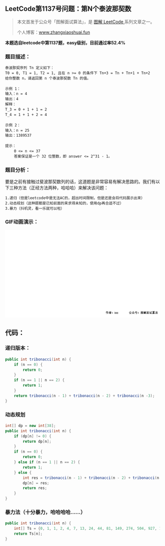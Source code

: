 ## LeetCode第1137号问题：第N个泰波那契数

> 本文首发于公众号「图解面试算法」，是 [图解 LeetCode ](<https://github.com/MisterBooo/LeetCodeAnimation>) 系列文章之一。
>
> 个人博客：www.zhangxiaoshuai.fun

**本题选自leetcode中第1137题，easy级别，目前通过率52.4%**

### 题目描述：

```txt
泰波那契序列 Tn 定义如下： 
T0 = 0, T1 = 1, T2 = 1, 且在 n >= 0 的条件下 Tn+3 = Tn + Tn+1 + Tn+2
给你整数 n，请返回第 n 个泰波那契数 Tn 的值。

示例 1：
输入：n = 4
输出：4
解释：
T_3 = 0 + 1 + 1 = 2
T_4 = 1 + 1 + 2 = 4

示例 2：
输入：n = 25
输出：1389537

提示：
    0 <= n <= 37
    答案保证是一个 32 位整数，即 answer <= 2^31 - 1。
```

### 题目分析：
要是之前有接触过斐波那契数列的话，这道题是非常容易有解决思路的。我们有以下三种方法（正经方法两种，哈哈哈）来解决该问题：

```
1.递归（但是leetcode中是无法AC的，超出时间限制，但是还是会将代码展示出来）
2.动态规划（这种题都是已知前面的来求得未知的，使用dp再合适不过）
3.暴力（抖机灵，看一乐就可以啦）
```

### GIF动画演示：

![](../Animation/1137-Tribonacci.gif)

## 代码：

### 递归版本：

```java
public int tribonacci(int n) {
    if (n == 0) {
        return 0;
    }
    if (n == 1 || n == 2) {
        return 1;
    }
    return tribonacci(n - 1) + tribonacci(n - 2) + tribonacci(n -3);
}
```

### 动态规划

```java
int[] dp = new int[38];
public int tribonacci(int n) {
    if (dp[n] != 0) {
        return dp[n];
    }
    if (n == 0) {
        return 0;
    } else if (n == 1 || n == 2) {
        return 1;
    } else {
        int res = tribonacci(n - 1) + tribonacci(n - 2) + tribonacci(n - 3);
        dp[n] = res;
        return res;
    }
}
```

### 暴力法（十分暴力，哈哈哈哈……）

```java
public int tribonacci(int n) {
    int[] Ts = {0, 1, 1, 2, 4, 7, 13, 24, 44, 81, 149, 274, 504, 927, 1705, 3136, 5768, 				10609, 19513, 35890, 66012, 121415, 223317, 410744, 755476, 1389537, 					2555757, 4700770, 8646064, 15902591, 29249425, 53798080, 98950096, 						181997601, 334745777, 615693474, 1132436852, 2082876103};
    return Ts[n];
}
```

